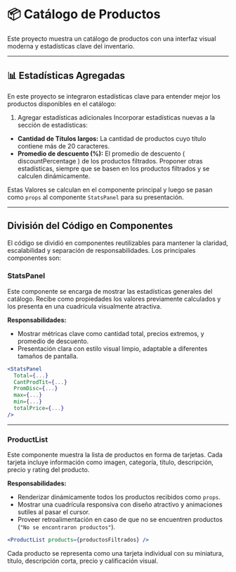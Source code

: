 # 📦 Catálogo de Productos

Este proyecto muestra un catálogo de productos con una interfaz visual moderna y estadísticas clave del inventario.

---

## 📊 Estadísticas Agregadas

En este proyecto se integraron estadísticas clave para entender mejor los productos disponibles en el catálogo:

1. Agregar estadísticas adicionales
   Incorporar estadísticas nuevas a la sección de estadísticas:

- **Cantidad de Títulos largos:** La cantidad de productos cuyo título contiene más de 20 caracteres.
- **Promedio de descuento (%):** El promedio de descuento ( discountPercentage ) de los productos filtrados.
  Proponer otras estadísticas, siempre que se basen en los productos filtrados y se
  calculen dinámicamente.

Estas Valores se calculan en el componente principal y luego se pasan como `props` al componente `StatsPanel` para su presentación.

---

## División del Código en Componentes

El código se dividió en componentes reutilizables para mantener la claridad, escalabilidad y separación de responsabilidades. Los principales componentes son:

### StatsPanel

Este componente se encarga de mostrar las estadísticas generales del catálogo. Recibe como propiedades los valores previamente calculados y los presenta en una cuadrícula visualmente atractiva.

**Responsabilidades:**

- Mostrar métricas clave como cantidad total, precios extremos, y promedio de descuento.
- Presentación clara con estilo visual limpio, adaptable a diferentes tamaños de pantalla.

```jsx
<StatsPanel
  Total={...}
  CantProdTit={...}
  PromDisc={...}
  max={...}
  min={...}
  totalPrice={...}
/>
```

---

### ProductList

Este componente muestra la lista de productos en forma de tarjetas. Cada tarjeta incluye información como imagen, categoría, título, descripción, precio y rating del producto.

**Responsabilidades:**

- Renderizar dinámicamente todos los productos recibidos como `props`.
- Mostrar una cuadrícula responsiva con diseño atractivo y animaciones sutiles al pasar el cursor.
- Proveer retroalimentación en caso de que no se encuentren productos (`"No se encontraron productos"`).

```jsx
<ProductList products={productosFiltrados} />
```

Cada producto se representa como una tarjeta individual con su miniatura, título, descripción corta, precio y calificación visual.
